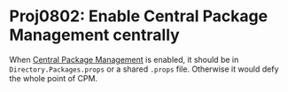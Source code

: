 # Proj0802: Enable Central Package Management centrally
When [Central Package Management](Proj0800.md) is enabled, it should be in
`Directory.Packages.props` or a shared `.props` file. Otherwise it would defy
the whole point of CPM.
